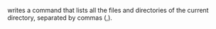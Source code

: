  writes a command that lists all the files and directories of the current directory, separated by commas (,).
